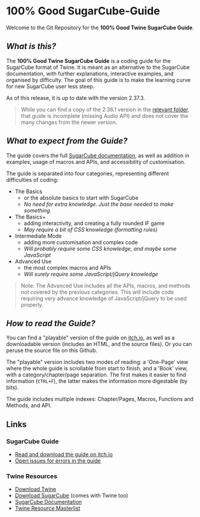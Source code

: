 # 100% Good SugarCube-Guide
Welcome to the Git Repository for the **100% Good Twine SugarCube Guide**.

## *What is this?*
The **100% Good Twine SugarCube Guide** is a coding guide for the SugarCube format of Twine. It is meant as an alternative to the SugarCube documentation, with further explanations, interactive examples, and organised by difficulty. The goal of this guide is to make the learning curve for new SugarCube user less steep.

As of this release, it is up to date with the version 2.37.3.
> While you can find a copy of the 2.36.1 version in the [relevant folder](2.36.1%20Version), that guide is incomplete (missing Audio API) and does not cover the many changes from the newer version.

## *What to expect from the Guide?*
The guide covers the full [SugarCube documentation](http://www.motoslave.net/sugarcube/2/docs/), as well as addition in examples, usage of macros and APIs, and accessibility of customisation.

The guide is separated into four categories, representing different difficulties of coding:
* The Basics
    * or the absolute basics to start with SugarCube
    * *No need for extra knowledge. Just the base needed to make something.*
* The Basics+
    * adding interactivity, and creating a fully rounded IF game
    * *May require a bit of CSS knowledge (formatting rules)*
* Intermediate Mode
    * adding more customisation and complex code
    * *Will probably require some CSS knowledge, and maybe some JavaScript*
* Advanced Use
    * the most complex macros and APIs
    * *Will surely require some JavaScript/jQuery knowledge*
> Note: The Advanced Use includes all the APIs, macros, and methods not covered by the previous categories. This *will* include code requiring very advance knowledge of JavaScript/jQuery to be used properly.

## *How to read the Guide?*
You can find a "playable" version of the guide on [itch.io](https://manonamora.itch.io/twine-sugarcube-guide), as well as a downloadable version (includes an HTML, and the source files). Or you can peruse the source file on this Github.

The "playable" version includes two modes of reading: a 'One-Page' view where the whole guide is scrollable from start to finish, and a 'Book' view, with a category/chapter/page separation. The first makes it easier to find information (`CTRL+F`), the latter makes the information more digestable (by bits).

The guide includes multiple indexes: Chapter/Pages, Macros, Functions and Methods, and API.

## Links
### SugarCube Guide
* [Read and download the guide on itch.io](https://manonamora.itch.io/twine-sugarcube-guide)
* [Open issues for errors in the guide](https://github.com/manonamora/SugarCube-Guide/issues)
### Twine Resources
* [Download Twine](http://twinery.org/)
* [Download SugarCube](http://www.motoslave.net/sugarcube/) (comes with Twine too)
* [SugarCube Documentation](http://www.motoslave.net/sugarcube/2/docs/)
* [Twine Resource Masterlist](https://intfiction.org/t/twine-resource-masterlist-wiki/65903)